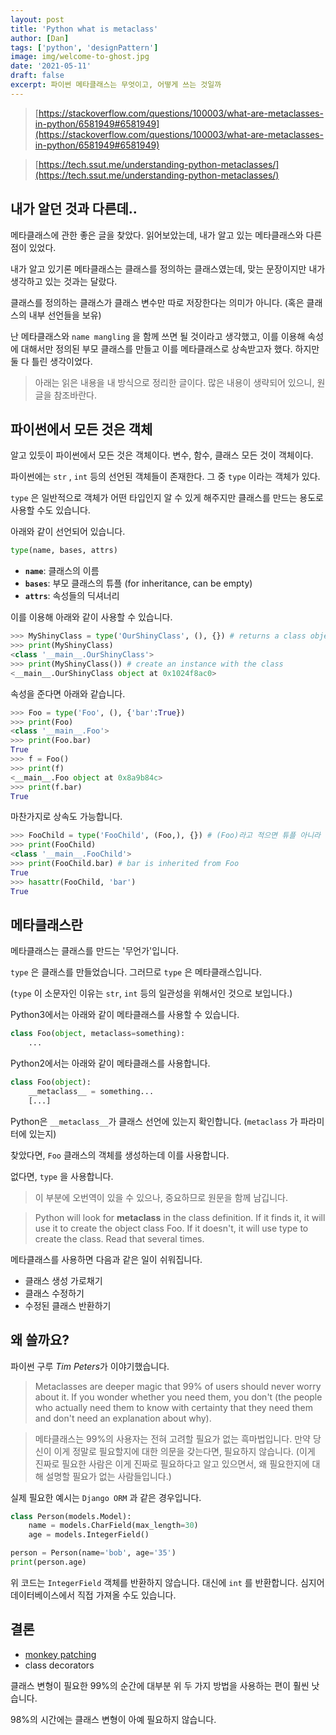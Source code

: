 ```yaml
---
layout: post
title: 'Python what is metaclass'
author: [Dan]
tags: ['python', 'designPattern']
image: img/welcome-to-ghost.jpg
date: '2021-05-11'
draft: false
excerpt: 파이썬 메타클래스는 무엇이고, 어떻게 쓰는 것일까
---
```


> [https://stackoverflow.com/questions/100003/what-are-metaclasses-in-python/6581949#6581949](https://stackoverflow.com/questions/100003/what-are-metaclasses-in-python/6581949#6581949)

> [https://tech.ssut.me/understanding-python-metaclasses/](https://tech.ssut.me/understanding-python-metaclasses/)

## 내가 알던 것과 다른데..

메타클래스에 관한 좋은 글을 찾았다. 읽어보았는데, 내가 알고 있는 메타클래스와 다른 점이 있었다.

내가 알고 있기론 메타클래스는 클래스를 정의하는 클래스였는데, 맞는 문장이지만 내가 생각하고 있는 것과는 달랐다.

클래스를 정의하는 클래스가 클래스 변수만 따로 저장한다는 의미가 아니다. (혹은 클래스의 내부 선언들을 보유)

난 메타클래스와 `name mangling` 을 함께 쓰면 될 것이라고 생각했고, 이를 이용해 속성에 대해서만 정의된 부모 클래스를 만들고 이를 메타클래스로 상속받고자 했다. 하지만 둘 다 틀린 생각이었다.

> 아래는 읽은 내용을 내 방식으로 정리한 글이다. 많은 내용이 생략되어 있으니, 원글을 참조바란다.

## 파이썬에서 모든 것은 객체

알고 있듯이 파이썬에서 모든 것은 객체이다. 변수, 함수, 클래스 모든 것이 객체이다.

파이썬에는 `str` , `int` 등의 선언된 객체들이 존재한다. 그 중 `type` 이라는 객체가 있다.

`type` 은 일반적으로 객체가 어떤 타입인지 알 수 있게 해주지만 클래스를 만드는 용도로 사용할 수도 있습니다.

아래와 같이 선언되어 있습니다.

```python
type(name, bases, attrs)
```

- **`name`**: 클래스의 이름
- **`bases`**: 부모 클래스의 튜플 (for inheritance, can be empty)
- **`attrs`**: 속성들의 딕셔너리

이를 이용해 아래와 같이 사용할 수 있습니다.

```python
>>> MyShinyClass = type('OurShinyClass', (), {}) # returns a class object
>>> print(MyShinyClass)
<class '__main__.OurShinyClass'>
>>> print(MyShinyClass()) # create an instance with the class
<__main__.OurShinyClass object at 0x1024f8ac0>
```

속성을 준다면 아래와 같습니다.

```python
>>> Foo = type('Foo', (), {'bar':True})
>>> print(Foo)
<class '__main__.Foo'>
>>> print(Foo.bar)
True
>>> f = Foo()
>>> print(f)
<__main__.Foo object at 0x8a9b84c>
>>> print(f.bar)
True
```

마찬가지로 상속도 가능합니다.

```python
>>> FooChild = type('FooChild', (Foo,), {}) # (Foo)라고 적으면 튜플 아니라 타입이라고 에러납니다.
>>> print(FooChild)
<class '__main__.FooChild'>
>>> print(FooChild.bar) # bar is inherited from Foo
True
>>> hasattr(FooChild, 'bar')
True
```

## 메타클래스란

메타클래스는 클래스를 만드는 '무언가'입니다.

`type` 은 클래스를 만들었습니다. 그러므로 `type` 은 메타클래스입니다.

(`type` 이 소문자인 이유는 `str`, `int` 등의 일관성을 위해서인 것으로 보입니다.)

Python3에서는 아래와 같이 메타클래스를 사용할 수 있습니다.

```python
class Foo(object, metaclass=something):
	...
```

Python2에서는 아래와 같이 메타클래스를 사용합니다.

```python
class Foo(object):
    __metaclass__ = something...
    [...]
```

Python은 `__metaclass__`가 클래스 선언에 있는지 확인합니다. (`metaclass` 가 파라미터에 있는지)

찾았다면, `Foo` 클래스의 객체를 생성하는데 이를 사용합니다.

없다면, `type` 을 사용합니다.

> 이 부분에 오번역이 있을 수 있으나, 중요하므로 원문을 함께 남깁니다.

> Python will look for **metaclass** in the class definition. If it finds it, it will use it to create the object class Foo. If it doesn't, it will use type to create the class.
> Read that several times.

메타클래스를 사용하면 다음과 같은 일이 쉬워집니다.

- 클래스 생성 가로채기
- 클래스 수정하기
- 수정된 클래스 반환하기

## 왜 쓸까요?

파이썬 구루 *Tim Peters*가 이야기했습니다.

> Metaclasses are deeper magic that 99% of users should never worry about it. If you wonder whether you need them, you don't (the people who actually need them to know with certainty that they need them and don't need an explanation about why).

> 메타클래스는 99%의 사용자는 전혀 고려할 필요가 없는 흑마법입니다. 만약 당신이 이게 정말로 필요할지에 대한 의문을 갖는다면, 필요하지 않습니다. (이게 진짜로 필요한 사람은 이게 진짜로 필요하다고 알고 있으면서, 왜 필요한지에 대해 설명할 필요가 없는 사람들입니다.)

실제 필요한 예시는 `Django ORM` 과 같은 경우입니다.

```python
class Person(models.Model):
    name = models.CharField(max_length=30)
    age = models.IntegerField()

person = Person(name='bob', age='35')
print(person.age)
```

위 코드는 `IntegerField` 객체를 반환하지 않습니다. 대신에 `int` 를 반환합니다. 심지어 데이터베이스에서 직접 가져올 수도 있습니다.

## 결론

- [monkey patching](http://en.wikipedia.org/wiki/Monkey_patch)
- class decorators

클래스 변형이 필요한 99%의 순간에 대부분 위 두 가지 방법을 사용하는 편이 훨씬 낫습니다.

98%의 시간에는 클래스 변형이 아예 필요하지 않습니다.
